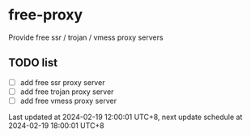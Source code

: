 
# free-proxy
Provide free ssr / trojan / vmess proxy servers


## TODO list
- [ ] add free ssr proxy server
- [ ] add free trojan proxy server
- [ ] add free vmess proxy server

Last updated at 2024-02-19 12:00:01 UTC+8, next update schedule at 2024-02-19 18:00:01 UTC+8

